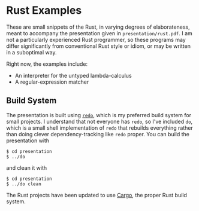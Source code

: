 Rust Examples
=============

These are small snippets of the Rust, in varying degrees of elaborateness,
meant to accompany the presentation given in `presentation/rust.pdf`. I am not
a particularly experienced Rust programmer, so these programs may differ
significantly from conventional Rust style or idiom, or may be written in
a suboptimal way.

Right now, the examples include:

- An interpreter for the untyped lambda-calculus
- A regular-expression matcher

Build System
------------

The presentation is built using [`redo`](https://github.com/apenwarr/redo),
which is my preferred build system for small projects. I understand that not
everyone has `redo`, so I've included `do`, which is a small shell
implementation of `redo` that rebuilds everything rather than doing clever
dependency-tracking like `redo` proper. You can build the presentation with

    $ cd presentation
    $ ../do

and clean it with

    $ cd presentation
    $ ../do clean

The Rust projects have been updated to use [Cargo](http://crates.io/), the
proper Rust build system.
